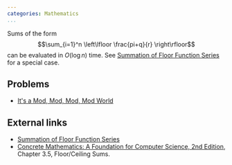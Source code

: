 ```yaml
---
categories: Mathematics
...
```


Sums of the form $$\sum_{i=1}^n \left\lfloor \frac{pi+q}{r} \right\rfloor$$ can be evaluated in $O(\log n)$ time. See [Summation of Floor Function Series](#external-links) for a special case.

## Problems
- [It's a Mod, Mod, Mod, Mod World](https://open.kattis.com/problems/itsamodmodmodmodworld)

## External links
- [Summation of Floor Function Series](http://mathforum.org/library/drmath/view/73120.html)
- [Concrete Mathematics: A Foundation for Computer Science, 2nd Edition](http://www.informit.com/store/concrete-mathematics-a-foundation-for-computer-science-9780201558029), Chapter 3.5, Floor/Ceiling Sums.

